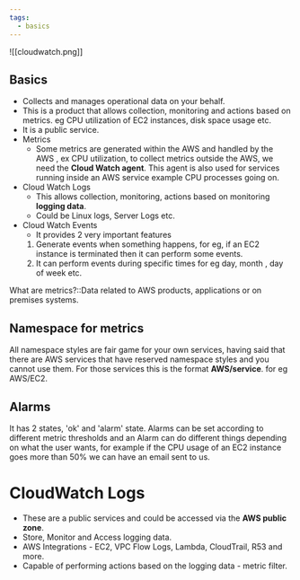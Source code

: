 ```yaml
---
tags:
  - basics
---
```

![[cloudwatch.png]]
## Basics

- Collects and manages operational data on your behalf.
- This is a product that allows collection, monitoring and actions based on metrics. eg CPU utilization of EC2 instances, disk space usage etc.
- It is a public service.
- Metrics
	- Some metrics are generated within the AWS and handled by the AWS , ex CPU utilization, to collect metrics outside the AWS, we need the **Cloud Watch agent**. This agent is also used for services running inside an AWS service  example CPU processes going on.
- Cloud Watch Logs
	- This allows collection, monitoring, actions based on monitoring **logging data**.
	- Could be Linux logs, Server Logs etc.
- Cloud Watch Events
	- It provides 2 very important features
	1. Generate events when something happens, for eg, if an EC2 instance is terminated then it can perform some events.
	2. It can perform events during specific times for eg day, month , day of week etc.

What are metrics?::Data related to AWS products, applications or on premises systems.
<!--SR:!2024-09-27,42,250-->


## Namespace for metrics 
All namespace styles are fair game for your own services, having said that there are AWS services that have reserved namespace styles and you cannot use them. For those services this is the format **AWS/service**. for eg AWS/EC2. 

## Alarms 
It has 2 states, 'ok' and 'alarm' state. Alarms can be set according to different metric thresholds and an Alarm can do different things depending on what the user wants, for example if the CPU usage of an EC2 instance goes more than 50% we can have an email sent to us.

# CloudWatch Logs

-  These are a public services and could be accessed via the **AWS public zone**.
- Store, Monitor and Access logging data.
- AWS Integrations - EC2, VPC Flow Logs, Lambda, CloudTrail, R53 and more.
- Capable of performing actions based on the logging data - metric filter.